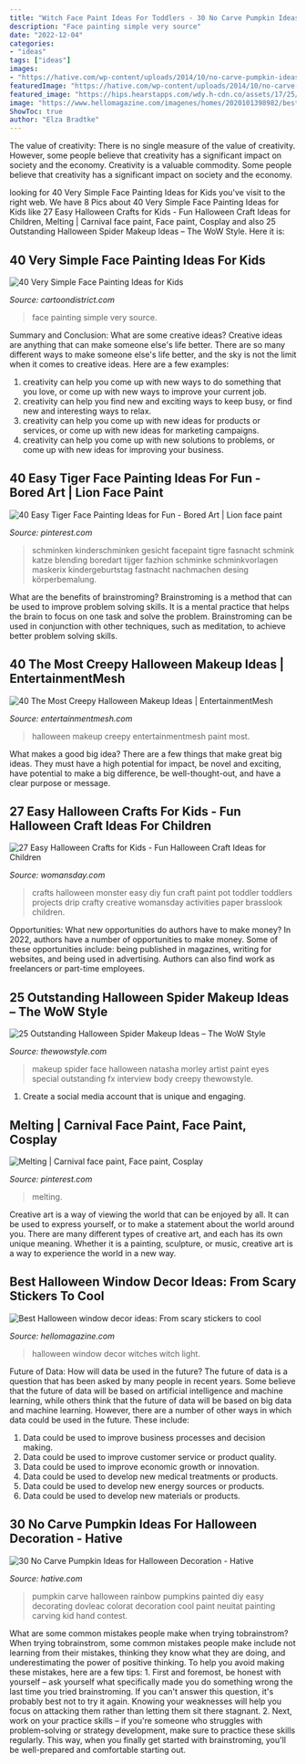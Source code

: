 ```yaml
---
title: "Witch Face Paint Ideas For Toddlers - 30 No Carve Pumpkin Ideas For Halloween Decoration"
description: "Face painting simple very source"
date: "2022-12-04"
categories:
- "ideas"
tags: ["ideas"]
images:
- "https://hative.com/wp-content/uploads/2014/10/no-carve-pumpkin-ideas/30-pumpkin-rainbow.jpg"
featuredImage: "https://hative.com/wp-content/uploads/2014/10/no-carve-pumpkin-ideas/30-pumpkin-rainbow.jpg"
featured_image: "https://hips.hearstapps.com/wdy.h-cdn.co/assets/17/25/paint-drip-monster-crafts.jpg?crop=1.0xw:1xh;center,top&amp;resize=480:*"
image: "https://www.hellomagazine.com/imagenes/homes/2020101398982/best-halloween-window-decor-ideas/0-473-939/witches-hats-z.jpg"
ShowToc: true
author: "Elza Bradtke"
---
```



The value of creativity: There is no single measure of the value of creativity. However, some people believe that creativity has a significant impact on society and the economy.
Creativity is a valuable commodity. Some people believe that creativity has a significant impact on society and the economy.

	

		
looking for 40 Very Simple Face Painting Ideas for Kids you've visit to the right web. We have 8 Pics about 40 Very Simple Face Painting Ideas for Kids like 27 Easy Halloween Crafts for Kids - Fun Halloween Craft Ideas for Children, Melting | Carnival face paint, Face paint, Cosplay and also 25 Outstanding Halloween Spider Makeup Ideas – The WoW Style. Here it is:
		
    
## 40 Very Simple Face Painting Ideas For Kids

<img loading=lazy src="http://www.cartoondistrict.com/wp-content/uploads/2018/03/Simple-Face-Painting-Ideas-for-Kids3.jpg" onerror="this.onerror=null;this.src='https://tse2.mm.bing.net/th?id=OIP.ved0YKyoCe7MHakjDcxrkwHaKg&amp;pid=15.1';" alt="40 Very Simple Face Painting Ideas for Kids">

_Source: cartoondistrict.com_

>face painting simple very source. 

	

Summary and Conclusion: What are some creative ideas?
Creative ideas are anything that can make someone else's life better. There are so many different ways to make someone else's life better, and the sky is not the limit when it comes to creative ideas. Here are a few examples: 
1) creativity can help you come up with new ways to do something that you love, or come up with new ways to improve your current job. 
2) creativity can help you find new and exciting ways to keep busy, or find new and interesting ways to relax. 
3) creativity can help you come up with new ideas for products or services, or come up with new ideas for marketing campaigns. 
4) creativity can help you come up with new solutions to problems, or come up with new ideas for improving your business.

    
## 40 Easy Tiger Face Painting Ideas For Fun - Bored Art | Lion Face Paint

<img loading=lazy src="https://i.pinimg.com/736x/44/81/f7/4481f7f38133520e586db9f78eb987fd.jpg" onerror="this.onerror=null;this.src='https://tse1.mm.bing.net/th?id=OIP.fM3JnyddqJn4V8MDox_OIQHaLH&amp;pid=15.1';" alt="40 Easy Tiger Face Painting Ideas for Fun - Bored Art | Lion face paint">

_Source: pinterest.com_

>schminken kinderschminken gesicht facepaint tigre fasnacht schmink katze blending boredart tijger fazhion schminke schminkvorlagen maskerix kindergeburtstag fastnacht nachmachen desing körperbemalung. 

	

What are the benefits of brainstroming?
Brainstroming is a method that can be used to improve problem solving skills. It is a mental practice that helps the brain to focus on one task and solve the problem. Brainstroming can be used in conjunction with other techniques, such as meditation, to achieve better problem solving skills.

    
## 40 The Most Creepy Halloween Makeup Ideas | EntertainmentMesh

<img loading=lazy src="https://i1.wp.com/entertainmentmesh.com/wp-content/uploads/2014/10/the_banshee_by_artsie_fartsie_paint-d640rv0.jpg?w=630" onerror="this.onerror=null;this.src='https://tse1.mm.bing.net/th?id=OIP.2L2VEODsCwYI9z95snVabQHaNr&amp;pid=15.1';" alt="40 The Most Creepy Halloween Makeup Ideas | EntertainmentMesh">

_Source: entertainmentmesh.com_

>halloween makeup creepy entertainmentmesh paint most. 

	

What makes a good big idea?
There are a few things that make great big ideas. They must have a high potential for impact, be novel and exciting, have potential to make a big difference, be well-thought-out, and have a clear purpose or message.

    
## 27 Easy Halloween Crafts For Kids - Fun Halloween Craft Ideas For Children

<img loading=lazy src="https://hips.hearstapps.com/wdy.h-cdn.co/assets/17/25/paint-drip-monster-crafts.jpg?crop=1.0xw:1xh;center,top&amp;resize=480:*" onerror="this.onerror=null;this.src='https://tse4.mm.bing.net/th?id=OIP.7EXWk5e3A-tiyjm-_aR6kQHaLH&amp;pid=15.1';" alt="27 Easy Halloween Crafts for Kids - Fun Halloween Craft Ideas for Children">

_Source: womansday.com_

>crafts halloween monster easy diy fun craft paint pot toddler toddlers projects drip crafty creative womansday activities paper brasslook children. 

	

Opportunities: What new opportunities do authors have to make money?
In 2022, authors have a number of opportunities to make money. Some of these opportunities include: being published in magazines, writing for websites, and being used in advertising. Authors can also find work as freelancers or part-time employees.

    
## 25 Outstanding Halloween Spider Makeup Ideas – The WoW Style

<img loading=lazy src="http://thewowstyle.com/wp-content/uploads/2016/08/Natasha-Morley.jpg" onerror="this.onerror=null;this.src='https://tse1.mm.bing.net/th?id=OIP.GUdKzL20MhaiLD7XkdFEUQHaJ6&amp;pid=15.1';" alt="25 Outstanding Halloween Spider Makeup Ideas – The WoW Style">

_Source: thewowstyle.com_

>makeup spider face halloween natasha morley artist paint eyes special outstanding fx interview body creepy thewowstyle. 

	

1. Create a social media account that is unique and engaging.

    
## Melting | Carnival Face Paint, Face Paint, Cosplay

<img loading=lazy src="https://i.pinimg.com/736x/0e/c4/15/0ec4158be415114588839130763faeac.jpg" onerror="this.onerror=null;this.src='https://tse2.mm.bing.net/th?id=OIP.KOY8neXHjFGyQPff1I39ZgHaJ3&amp;pid=15.1';" alt="Melting | Carnival face paint, Face paint, Cosplay">

_Source: pinterest.com_

>melting. 

	

Creative art is a way of viewing the world that can be enjoyed by all. It can be used to express yourself, or to make a statement about the world around you. There are many different types of creative art, and each has its own unique meaning. Whether it is a painting, sculpture, or music, creative art is a way to experience the world in a new way.

    
## Best Halloween Window Decor Ideas: From Scary Stickers To Cool

<img loading=lazy src="https://www.hellomagazine.com/imagenes/homes/2020101398982/best-halloween-window-decor-ideas/0-473-939/witches-hats-z.jpg" onerror="this.onerror=null;this.src='https://tse2.mm.bing.net/th?id=OIP.TjYtRE4fLxFdPQNtfE4c7QHaHa&amp;pid=15.1';" alt="Best Halloween window decor ideas: From scary stickers to cool">

_Source: hellomagazine.com_

>halloween window decor witches witch light. 

	

Future of Data: How will data be used in the future?
The future of data is a question that has been asked by many people in recent years. Some believe that the future of data will be based on artificial intelligence and machine learning, while others think that the future of data will be based on big data and machine learning. However, there are a number of other ways in which data could be used in the future. These include:
1. Data could be used to improve business processes and decision making.
2. Data could be used to improve customer service or product quality.
3. Data could be used to improve economic growth or innovation.
4. Data could be used to develop new medical treatments or products.
5. Data could be used to develop new energy sources or products.
6. Data could be used to develop new materials or products.

    
## 30 No Carve Pumpkin Ideas For Halloween Decoration - Hative

<img loading=lazy src="https://hative.com/wp-content/uploads/2014/10/no-carve-pumpkin-ideas/30-pumpkin-rainbow.jpg" onerror="this.onerror=null;this.src='https://tse3.mm.bing.net/th?id=OIP.NTwlydcWjKT5wiS2D4mz-QHaHD&amp;pid=15.1';" alt="30 No Carve Pumpkin Ideas for Halloween Decoration - Hative">

_Source: hative.com_

>pumpkin carve halloween rainbow pumpkins painted diy easy decorating dovleac colorat decoration cool paint neuitat painting carving kid hand contest. 

	

What are some common mistakes people make when trying tobrainstrom?
When trying tobrainstrom, some common mistakes people make include not learning from their mistakes, thinking they know what they are doing, and underestimating the power of positive thinking. To help you avoid making these mistakes, here are a few tips: 1. First and foremost, be honest with yourself – ask yourself what specifically made you do something wrong the last time you tried brainstroming. If you can't answer this question, it's probably best not to try it again. Knowing your weaknesses will help you focus on attacking them rather than letting them sit there stagnant. 2. Next, work on your practice skills – if you're someone who struggles with problem-solving or strategy development, make sure to practice these skills regularly. This way, when you finally get started with brainstroming, you'll be well-prepared and comfortable starting out. 
